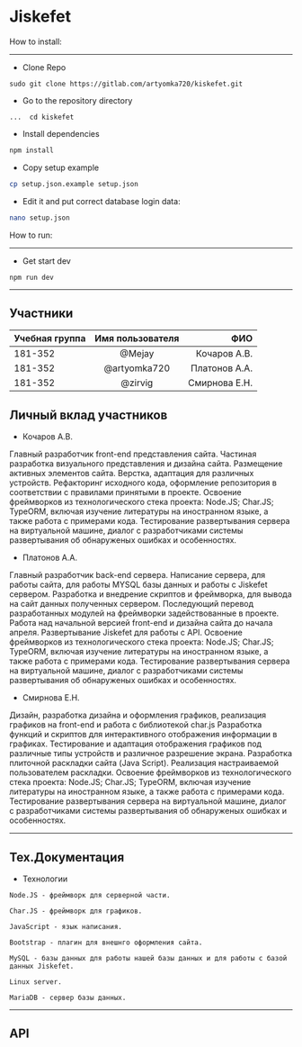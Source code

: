 # Jiskefet

How to install:

----


* Clone Repo
```
sudo git clone https://gitlab.com/artyomka720/kiskefet.git
```

* Go to the repository directory
```
...  cd kiskefet
```

* Install dependencies
```bash
npm install
```
* Copy setup example
```bash
cp setup.json.example setup.json
```
* Edit it and put correct database login data:
```bash
nano setup.json
```


How to run:

----

* Get start dev
```
npm run dev
```


----




## Участники

| Учебная группа | Имя пользователя | ФИО                      |
| :---           |       :---:      |                     ---: |
| 181-352        | @Mejay           | Кочаров А.В.             |
| 181-352        | @artyomka720     | Платонов А.А.            |
| 181-352        | @zirvig          | Смирнова Е.Н.            |


## Личный вклад участников

* Кочаров А.В.

Главный разработчик front-end представления сайта.
Частиная разработка визуального представления и дизайна сайта.
Размещение активных элементов сайта.
Верстка, адаптация для различных устройств.
Рефакторинг исходного кода, оформление репозитория в соответствии с правилами принятыми в проекте.
Освоение фреймворков из технологического стека проекта: Node.JS; Char.JS; TypeORM, включая изучение литературы на иностранном языке, а также работа с примерами кода.
Тестирование развертывания сервера на виртуальной машине, диалог с разработчиками системы развертывания об обнаруженых ошибках и особенностях.

* Платонов А.А.

Главный разработчик back-end сервера.
Написание сервера, для работы сайта, для работы MYSQL базы данных и работы с Jiskefet сервером.
Разработка и внедрение скриптов и фреймворка, для вывода на сайт данных полученных сервером.
Последующий перевод разработанных модулей на фреймворки задействованные в проекте.
Работа над начальной версией front-end и дизайна сайта до начала апреля.
Развертывание Jiskefet для работы с API.
Освоение фреймворков из технологического стека проекта: Node.JS; Char.JS; TypeORM, включая изучение литературы на иностранном языке, а также работа с примерами кода.
Тестирование развертывания сервера на виртуальной машине, диалог с разработчиками системы развертывания об обнаруженых ошибках и особенностях.



* Смирнова Е.Н.

Дизайн, разработка дизайна и оформления графиков, реализация графиков на front-end и работа с библиотекой char.js
Разработка функций и скриптов для интерактивного отображения информации в графиках.
Тестирование и адаптация отображения графиков под различные типы устройств и различное разрешение экрана.
Разработка плиточной раскладки сайта (Java Script).
Реализация настраиваемой пользователем раскладки.
Освоение фреймворков из технологического стека проекта: Node.JS; Char.JS; TypeORM, включая изучение литературы на иностранном языке, а также работа с примерами кода.
Тестирование развертывания сервера на виртуальной машине, диалог с разработчиками системы развертывания об обнаруженых ошибках и особенностях.


----


## Тех.Документация

* Технологии
```
Node.JS - фреймворк для серверной части. 
```
```
Char.JS - фреймворк для графиков. 
```
```
JavaScript - язык написания.
```
```
Bootstrap - плагин для внешнго оформления сайта. 
```
```
MySQL - базы данных для работы нашей базы данных и для работы с базой данных Jiskefet. 
```
```
Linux server.
```
```
MariaDB - сервер базы данных.
```



----


## API

```




